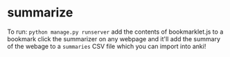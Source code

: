 # summarize

To run:
`python manage.py runserver`
add the contents of bookmarklet.js to a bookmark
click the summarizer on any webpage and it'll add the summary of the webage to a `summaries` CSV file which you can import into anki! 
